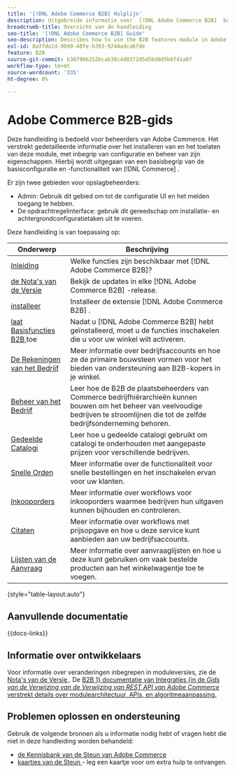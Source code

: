 ```yaml
---
title: '[!DNL Adobe Commerce B2B] Hulplijn'
description: Uitgebreide informatie voor  [!DNL Adobe Commerce B2B]  beheerders, met inbegrip van installatie en configuratie.
breadcrumb-title: Overzicht van de handleiding
seo-title: '[!DNL Adobe Commerce B2B] Guide'
seo-description: Describes how to use the B2B features module in Adobe Commerce.
exl-id: 8a7fda1d-0040-48fe-b393-9244adca6fde
feature: B2B
source-git-commit: b30790b252bcab38c4d0372d5d5bd0d5b6f41a07
workflow-type: tm+mt
source-wordcount: '335'
ht-degree: 0%

---
```


# Adobe Commerce B2B-gids

Deze handleiding is bedoeld voor beheerders van Adobe Commerce. Het verstrekt gedetailleerde informatie over het installeren van en het toelaten van deze module, met inbegrip van configuratie en beheer van zijn eigenschappen. Hierbij wordt uitgegaan van een basisbegrip van de basisconfiguratie en -functionaliteit van [!DNL Commerce] .

Er zijn twee gebieden voor opslagbeheerders:

- Admin: Gebruik dit gebied om tot de configuratie UI en het melden toegang te hebben.
- De opdrachtregelinterface: gebruik dit gereedschap om installatie- en achtergrondconfiguratietaken uit te voeren.

Deze handleiding is van toepassing op:

| Onderwerp | Beschrijving |
| ------- | ----------- |
| [ Inleiding ](introduction.md) | Welke functies zijn beschikbaar met [!DNL Adobe Commerce B2B]? |
| [ de Nota&#39;s van de Versie ](release-notes.md) | Bekijk de updates in elke [!DNL Adobe Commerce B2B] -release. |
| [ installeer ](install.md) | Installeer de extensie [!DNL Adobe Commerce B2B] . |
| [ laat Basisfuncties B2B ](enable-basic-features.md) toe | Nadat u [!DNL Adobe Commerce B2B] hebt geïnstalleerd, moet u de functies inschakelen die u voor uw winkel wilt activeren. |
| [ De Rekeningen van het Bedrijf ](account-companies.md) | Meer informatie over bedrijfsaccounts en hoe ze de primaire bouwsteen vormen voor het bieden van ondersteuning aan B2B-kopers in je winkel. |
| [ Beheer van het Bedrijf ](manage-companies.md) | Leer hoe de B2B de plaatsbeheerders van Commerce bedrijfhiërarchieën kunnen bouwen om het beheer van veelvoudige bedrijven te stroomlijnen die tot de zelfde bedrijfsonderneming behoren. |
| [ Gedeelde Catalogi ](catalog-shared.md) | Leer hoe u gedeelde catalogi gebruikt om catalogi te onderhouden met aangepaste prijzen voor verschillende bedrijven. |
| [ Snelle Orden ](quick-order.md) | Meer informatie over de functionaliteit voor snelle bestellingen en het inschakelen ervan voor uw klanten. |
| [ Inkooporders ](purchase-order-flow.md) | Meer informatie over workflows voor inkooporders waarmee bedrijven hun uitgaven kunnen bijhouden en controleren. |
| [ Citaten ](quotes.md) | Meer informatie over workflows met prijsopgave en hoe u deze service kunt aanbieden aan uw bedrijfsaccounts. |
| [ Lijsten van de Aanvraag ](requisition-lists.md) | Meer informatie over aanvraaglijsten en hoe u deze kunt gebruiken om vaak bestelde producten aan het winkelwagentje toe te voegen. |

{style="table-layout:auto"}

## Aanvullende documentatie

{{docs-links}}

## Informatie over ontwikkelaars

Voor informatie over veranderingen inbegrepen in moduleversies, zie de [ Nota&#39;s van de Versie ](release-notes.md). De [ B2B 1} documentatie van Integraties {in de _Gids van de Verwijzing van de Verwijzing van REST API van Adobe Commerce_ verstrekt details over modulearchitectuur, APIs, en algoritmeaanpassing.](https://developer.adobe.com/commerce/webapi/rest/b2b/)

## Problemen oplossen en ondersteuning

Gebruik de volgende bronnen als u informatie nodig hebt of vragen hebt die niet in deze handleiding worden behandeld:

- [ de Kennisbank van de Steun van Adobe Commerce ](https://experienceleague.adobe.com/docs/commerce-knowledge-base/kb/overview.html)
- [ kaartjes van de Steun ](https://experienceleague.adobe.com/docs/commerce-knowledge-base/kb/help-center-guide/magento-help-center-user-guide.html#submit-ticket) - leg een kaartje voor om extra hulp te ontvangen.
